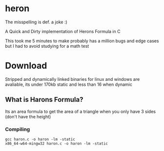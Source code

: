 # heron
The misspelling is def. a joke :)

A Quick and Dirty implementation of Herons Formula in C

This took me 5 minutes to make probably has a million bugs and edge cases but I had to avoid studying for a math test

# Download
Stripped and dynamically linked binaries for linux and windows are avaliable, its under 170kb static and less than 16 when dynamic


## What is Harons Formula?
Its an area formula to get the area of a triangle when you only have 3 sides (don't have the height)

### Compiling
` gcc haron.c -o haron -lm -static `  
` x86_64-w64-mingw32 haron.c -o haron -lm -static `

